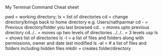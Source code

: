  My Terminal Command Cheat sheet

pwd = working directory; 
ls = list of directories
cd = change directory/brings back to home directory e.g. Users/nathparmar
cd - = Previous directory/folder you last browsed
cd.. = moves upto previous directory
cd../.. = moves up two levels of directories
../../.. = 3 levels usp
ls = shows list of directories
ls -l = a list of files and folders along with permissions, owner and date last modified
ls -al = # a list of files and folders including hidden files
mkdir = creates folder/directory


